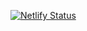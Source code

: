 [![Netlify Status](https://api.netlify.com/api/v1/badges/752109e7-4264-4af3-97ac-4e609ce4364c/deploy-status)](https://app.netlify.com/sites/clockstt/deploys)
